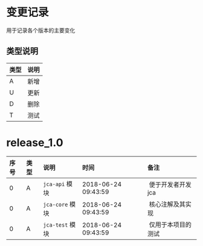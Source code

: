 # 变更记录

用于记录各个版本的主要变化

## 类型说明 

| 类型 | 说明 |
|:----|:----|
| A | 新增 |
| U | 更新 |
| D | 删除 |
| T | 测试 |

# release_1.0

| 序号 | 类型 | 说明 | 时间 | 备注 |
|:----|:----|:----|:----|:----|
| 0 | A | `jca-api` 模块 | 2018-06-24 09:43:59 |️ 便于开发者开发 jca |
| 0 | A | `jca-core` 模块 | 2018-06-24 09:43:59 |️ 核心注解及其实现 |
| 0 | A | `jca-test` 模块 | 2018-06-24 09:43:59 |️ 仅用于本项目的测试 |

 